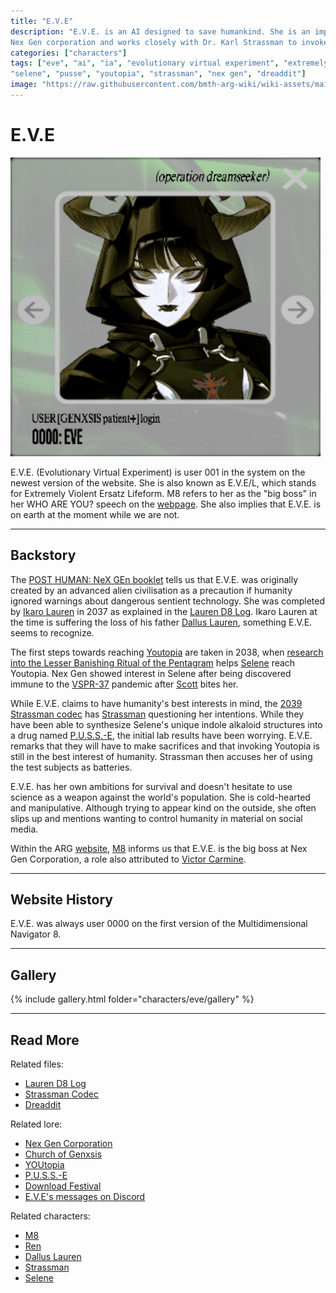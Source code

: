 ```yaml
---
title: "E.V.E"
description: "E.V.E. is an AI designed to save humankind. She is an important figure at 
Nex Gen corporation and works closely with Dr. Karl Strassman to invoke Youtopia."
categories: ["characters"]
tags: ["eve", "ai", "ia", "evolutionary virtual experiment", "extremely violent ersatz lifeform", 
"selene", "pusse", "youtopia", "strassman", "nex gen", "dreaddit"]
image: "https://raw.githubusercontent.com/bmth-arg-wiki/wiki-assets/main/characters/eve/eve-300x300.png"
---
```


# E.V.E 

![Eve's Avatar](https://raw.githubusercontent.com/bmth-arg-wiki/wiki-assets/main/characters/eve/0eve.png)

E.V.E. (Evolutionary Virtual Experiment) is user 001 in the system on the newest version of the website.
She is also known as E.V.E/L, which stands for Extremely Violent Ersatz Lifeform. M8 refers to her as the "big boss" in 
her WHO ARE YOU? speech on the [webpage](../webpage). She also implies that E.V.E. is on earth at the moment while we are not.

***

## Backstory

The [POST HUMAN: NeX GEn booklet](../lore/booklet#EVE) tells us that E.V.E. was originally created by an advanced alien 
civilisation as a precaution if humanity ignored warnings about dangerous sentient technology.
She was completed by [Ikaro Lauren](ren) in 2037 as explained in the [Lauren D8 Log](../for-sof/lauren_d8_log). 
Ikaro Lauren at the time is suffering the loss of his father [Dallus Lauren](dallus-lauren), something E.V.E. seems to 
recognize.

The first steps towards reaching [Youtopia](../lore/youtopia) are taken in 2038, when [research into the Lesser Banishing 
Ritual of the Pentagram](../for-sof/selene_youtopia_doc) helps [Selene](selene) reach Youtopia. Nex Gen showed interest in 
Selene after being discovered immune to the [VSPR-37](../lore/vspr37) pandemic after [Scott](scott) bites her.

While E.V.E. claims to have humanity's best interests in mind, the [2039 Strassman codec](../for-sof/strassmancodec) 
has [Strassman](strassman) questioning her intentions. While they have been able to synthesize Selene's unique 
indole alkaloid structures into a drug named [P.U.S.S.-E](../lore/pusse), the initial lab results have been worrying. 
E.V.E. remarks that they will have to make sacrifices and that invoking Youtopia is still in the best interest of humanity. 
Strassman then accuses her of using the test subjects as batteries.

E.V.E. has her own ambitions for survival and doesn't hesitate to use science as a weapon against the world's population.
She is cold-hearted and manipulative. Although trying to appear kind on the outside, she often slips up and mentions wanting 
to control humanity in material on social media.

Within the ARG [website](../webpage), [M8](../m8) informs us that E.V.E. is the big boss at Nex Gen Corporation, a role 
also attributed to [Victor Carmine](victor-carmine).

***

## Website History

E.V.E. was always user 0000 on the first version of the Multidimensional Navigator 8.

***

## Gallery

{% include gallery.html folder="characters/eve/gallery" %}

***

## Read More

Related files:

- [Lauren D8 Log](../for-sof/lauren_d8_log)
- [Strassman Codec](../for-sof/strassmancodec)
- [Dreaddit](../for-sof/dreadit)

Related lore:

- [Nex Gen Corporation](../lore/nex-gen-corporation)
- [Church of Genxsis](../lore/church)
- [YOUtopia](../lore/youtopia)
- [P.U.S.S.-E](../lore/pusse)
- [Download Festival](../lore/downloadfest)
- [E.V.E's messages on Discord](../socials/eve-discord)

Related characters:

- [M8](../m8)
- [Ren](ren)
- [Dallus Lauren](dallus-lauren)
- [Strassman](strassman)
- [Selene](selene)

